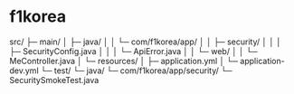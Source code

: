 # f1korea

src/
 ├─ main/
 │   ├─ java/
 │   │   └─ com/f1korea/app/
 │   │        ├─ security/
 │   │        │    ├─ SecurityConfig.java
 │   │        │    └─ ApiError.java
 │   │        └─ web/
 │   │             └─ MeController.java
 │   └─ resources/
 │        ├─ application.yml
 │        └─ application-dev.yml
 └─ test/
     └─ java/
          └─ com/f1korea/app/security/
               └─ SecuritySmokeTest.java
